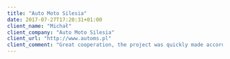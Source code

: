 ```yaml
---
title: "Auto Moto Silesia"
date: 2017-07-27T17:20:31+01:00
client_name: "Michał"
client_company: "Auto Moto Silesia"
client_url: "http://www.automs.pl"
client_comment: "Great cooperation, the project was quickly made according to our guidelines. We are very satisfied and we look forward to future cooperation :D"
---
```


